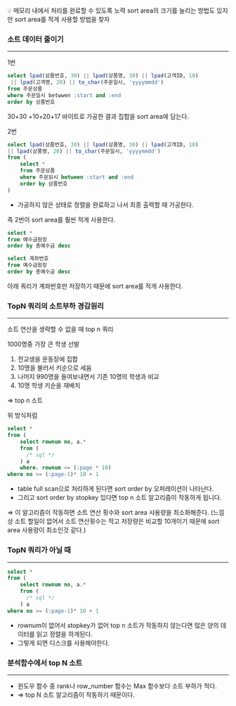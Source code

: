 <aside>
💡 메모리 내에서 처리를 완료할 수 있도록 노력
sort area의 크기를 늘리는 방법도 있지만 sort area를 적게 사용할 방법을 찾자
</aside>

### 소트 데이터 줄이기

---

1번

```sql
select lpad(상품번호, 30) || lpad(상품명, 30) || lpad(고객ID, 10)
 || lpad(고객명, 20) || to_char(주문일시, 'yyyymmdd')
from 주문상품
where 주문일시 betwwen :start and :end
order by 상품번호

```

30+30 +10+20+17 바이트로 가공한 결과 집합을 sort area에 담는다.

2번

```sql
select lpad(상품번호, 30) || lpad(상품명, 30) || lpad(고객ID, 10)
|| lpad(상품명, 20) || to_char(주문일시, 'yyyymmdd')
from (
	select *
	from 주문상품
	where 주문읽시 between :start and :end
	order by 상품번호
)

```

- 가공하지 않은 상태로 정렬을 완료하고 나서 최종 출력할 때 가공한다.

즉 2번이 sort area를 훨씬 적게 사용한다.

```sql
select * 
from 예수금원장
order by 총예수금 desc
```

```sql
select 계좌번호 
from 예수금원장
order by 총예수금 desc
```

아래 쿼리가 계좌번호만 저장하기 때문에 sort area를 적게 사용한다.

### TopN 쿼리의 소트부하 경감원리

---

소트 연산을 생략할 수 없을 때 top n 쿼리

1000명중 가장 큰 학생 선발

1. 전교생을 운동장에 집합
2. 10명을 불러서 키순으로 세움
3. 나머지 990명을 들여보내면서 기존 10명의 학생과 비교
4. 10명 학생 키순을 재배치

⇒ top n 소트

위 방식처럼

```sql
select *
from (
	select rownum no, a.*
	from (
	  /* sql */
	) a
	where. rownum <= (:page * 10)
where no >= (:page-1)* 10 + 1
```

- table full scan으로 처리하게 된다면 sort order by 오퍼레이션이 나타난다.
- 그리고 sort order by stopkey 있다면 top n 소트 알고리즘이 작동하게 됩니다.

⇒ 이 알고리즘이 작동하면 소트 연산 횟수와 sort area 샤용량을 최소화해준다. (느낌상 소트 할일이 없어서 소트 연산횟수는 적고 저장량은 비교할 10개이기 때문에 sort area 사용량이 최소인것 같다.)

### TopN 쿼리가 아닐 때

---

```sql
select *
from (
	select rownum no, a.*
	from (
	  /* sql */
	) a
where no >= (:page-1)* 10 + 1
```

- rownum이 없어서 stopkey가 없어 top n 소트가 작동하지 않는다면 많은 양의 데이터를 읽고 정렬을 하게된다.
- 그렇게 되면 디스크를 사용해야한다.

### 분석함수에서 top N 소트

---

- 윈도우 함수 중 rank나 row_number 함수는 Max 함수보다 소트 부하가 적다.
- ⇒ top N 소트 알고리즘이 작동하기 때문이다.